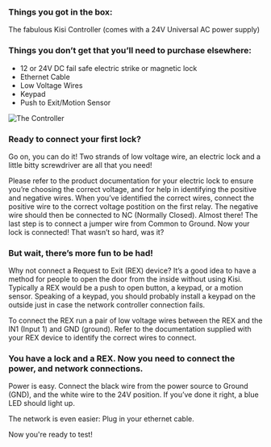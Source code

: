 <h3>Things you got in the box:</h3>
The fabulous Kisi Controller (comes with a 24V Universal AC power supply)

<h3>Things you don’t get that you’ll need to purchase elsewhere:</h3>

* 12 or 24V DC fail safe electric strike or magnetic lock
* Ethernet Cable
* Low Voltage Wires
* Keypad
* Push to Exit/Motion Sensor

![The Controller](https://help.kisi.io/hc/article_attachments/360052318934/Standalone_fail_safe_maglock.PNG)


<h3>Ready to connect your first lock?</h3> 
<p>
Go on, you can do it! Two strands of low voltage wire, an electric lock and a little bitty screwdriver are all that you need!
</p>
<p>
Please refer to the product documentation for your electric lock to ensure you’re choosing the correct voltage, and for help in identifying the positive and negative  wires. When you’ve identified the correct wires, connect the positive wire to the correct voltage postition on the first relay. The negative wire should then be connected to NC (Normally Closed). Almost there! The last step is to connect a jumper wire from Common to Ground. Now your lock is connected! That wasn’t so hard, was it?
</p>
<h3>But wait, there’s more fun to be had!</h3>  

Why not connect a Request to Exit (REX) device? It’s a good idea to have a method for people to open the door from the inside without using Kisi. Typically a  REX would be a push to open button, a keypad, or a motion sensor. Speaking of a keypad, you should probably install a keypad on the outside just in case the network controller connection fails. 

To connect the REX run a pair of low voltage wires between the REX and the IN1 (Input 1) and GND (ground). Refer to the documentation supplied with your REX device to identify the correct wires to connect. 

<h3>You have a lock and a REX. Now you need to connect the power, and network connections.</h3>

Power is easy. Connect the black wire from the power source to Ground (GND), and the white wire to the 24V position. If you’ve done it right, a blue LED should light up.

The network is even easier: Plug in your ethernet cable. 

Now you're ready to test!
